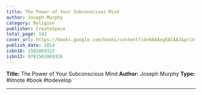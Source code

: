 ```yaml
---
title: The Power of Your Subconscious Mind
author: Joseph Murphy
category: Religion
publisher: CreateSpace
total_page: 142
cover_url: https://books.google.com/books/content?id=68AAogEACAAJ&printsec=frontcover&img=1&zoom=1&source=gbs_api
publish_date: 2014
isbn10: 1502869322
isbn13: 9781502869326
---
```

**Title:** The Power of Your Subconscious Mind
**Author:** Joseph Murphy
**Type:** #litnote #book #todevelop 

---